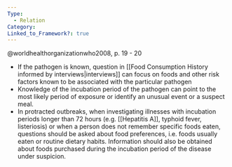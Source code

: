 ```yaml
---
Type:
  - Relation
Category: 
Linked_to_Framework?: true
---
```

@worldhealthorganizationwho2008, p. 19 - 20
- If the pathogen is known, question in [[Food Consumption History informed by interviews|interviews]] can focus on foods and other risk factors known to be associated with the particular pathogen 
- Knowledge of the incubation period of the pathogen can point to the most likely period of exposure or identify an unusual event or a suspect meal.
- In protracted outbreaks, when investigating illnesses with incubation periods longer than 72 hours (e.g. [[Hepatitis A]], typhoid fever, listeriosis) or when a person does not remember specific foods eaten, questions should be asked about food preferences, i.e. foods usually eaten or routine dietary habits. Information should also be obtained about foods purchased during the incubation period of the disease under suspicion.